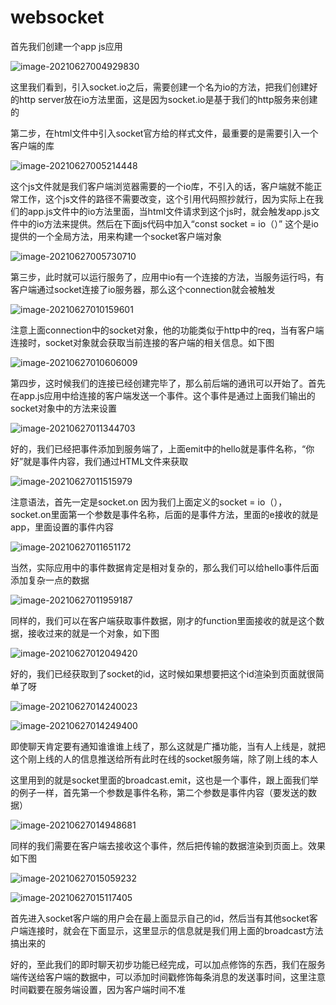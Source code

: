 # websocket

首先我们创建一个app js应用   

![image-20210627004929830](C:\Users\武振南\AppData\Roaming\Typora\typora-user-images\image-20210627004929830.png)

这里我们看到，引入socket.io之后，需要创建一个名为io的方法，把我们创建好的http  server放在io方法里面，这是因为socket.io是基于我们的http服务来创建的

第二步，在html文件中引入socket官方给的样式文件，最重要的是需要引入一个客户端的库

![image-20210627005214448](C:\Users\武振南\AppData\Roaming\Typora\typora-user-images\image-20210627005214448.png)

这个js文件就是我们客户端浏览器需要的一个io库，不引入的话，客户端就不能正常工作，这个js文件的路径不需要改变，这个引用代码照抄就行，因为实际上在我们的app.js文件中的io方法里面，当html文件请求到这个js时，就会触发app.js文件中的io方法来提供。然后在下面js代码中加入“const socket = io（）”   这个是io提供的一个全局方法，用来构建一个socket客户端对象

![image-20210627005730710](C:\Users\武振南\AppData\Roaming\Typora\typora-user-images\image-20210627005730710.png)

第三步，此时就可以运行服务了，应用中io有一个连接的方法，当服务运行吗，有客户端通过socket连接了io服务器，那么这个connection就会被触发

![image-20210627010159601](C:\Users\武振南\AppData\Roaming\Typora\typora-user-images\image-20210627010159601.png)

注意上面connection中的socket对象，他的功能类似于http中的req，当有客户端连接时，socket对象就会获取当前连接的客户端的相关信息。如下图

![image-20210627010606009](C:\Users\武振南\AppData\Roaming\Typora\typora-user-images\image-20210627010606009.png)

第四步，这时候我们的连接已经创建完毕了，那么前后端的通讯可以开始了。首先在app.js应用中给连接的客户端发送一个事件。这个事件是通过上面我们输出的socket对象中的方法来设置

![image-20210627011344703](C:\Users\武振南\AppData\Roaming\Typora\typora-user-images\image-20210627011344703.png)

好的，我们已经把事件添加到服务端了，上面emit中的hello就是事件名称，“你好”就是事件内容，我们通过HTML文件来获取

![image-20210627011515979](C:\Users\武振南\AppData\Roaming\Typora\typora-user-images\image-20210627011515979.png)

注意语法，首先一定是socket.on  因为我们上面定义的socket = io（），socket.on里面第一个参数是事件名称，后面的是事件方法，里面的e接收的就是app，里面设置的事件内容

![image-20210627011651172](C:\Users\武振南\AppData\Roaming\Typora\typora-user-images\image-20210627011651172.png)

当然，实际应用中的事件数据肯定是相对复杂的，那么我们可以给hello事件后面添加复杂一点的数据

![image-20210627011959187](C:\Users\武振南\AppData\Roaming\Typora\typora-user-images\image-20210627011959187.png)

同样的，我们可以在客户端获取事件数据，刚才的function里面接收的就是这个数据，接收过来的就是一个对象，如下图

![image-20210627012049420](C:\Users\武振南\AppData\Roaming\Typora\typora-user-images\image-20210627012049420.png)

好的，我们已经获取到了socket的id，这时候如果想要把这个id渲染到页面就很简单了呀

![image-20210627014240023](C:\Users\武振南\AppData\Roaming\Typora\typora-user-images\image-20210627014240023.png)

![image-20210627014249400](C:\Users\武振南\AppData\Roaming\Typora\typora-user-images\image-20210627014249400.png)

即使聊天肯定要有通知谁谁谁上线了，那么这就是广播功能，当有人上线是，就把这个刚上线的人的信息推送给所有此时在线的socket服务端，除了刚上线的本人

这里用到的就是socket里面的broadcast.emit，这也是一个事件，跟上面我们举的例子一样，首先第一个参数是事件名称，第二个参数是事件内容（要发送的数据）

![image-20210627014948681](C:\Users\武振南\AppData\Roaming\Typora\typora-user-images\image-20210627014948681.png)

同样的我们需要在客户端去接收这个事件，然后把传输的数据渲染到页面上。效果如下图

![image-20210627015059232](C:\Users\武振南\AppData\Roaming\Typora\typora-user-images\image-20210627015059232.png)

![image-20210627015117405](C:\Users\武振南\AppData\Roaming\Typora\typora-user-images\image-20210627015117405.png)

首先进入socket客户端的用户会在最上面显示自己的id，然后当有其他socket客户端连接时，就会在下面显示，这里显示的信息就是我们用上面的broadcast方法搞出来的

好的，至此我们的即时聊天初步功能已经完成，可以加点修饰的东西，我们在服务端传送给客户端的数据中，可以添加时间戳修饰每条消息的发送事时间，这里注意时间戳要在服务端设置，因为客户端时间不准

